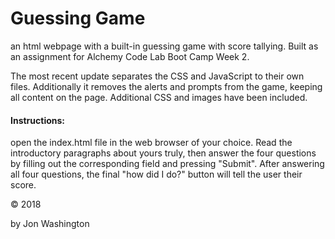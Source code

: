 
# Guessing Game
an html webpage with a built-in guessing game with score tallying. Built as an assignment for Alchemy Code Lab Boot Camp Week 2.

The most recent update separates the CSS and JavaScript to their own files. Additionally it removes the alerts and prompts from the game, keeping all content on the page. Additional CSS and images have been included.

#### Instructions:
open the index.html file in the web browser of your choice. Read the introductory paragraphs about yours truly, then answer the four questions by filling out the corresponding field and pressing "Submit". After answering all four questions, the final "how did I do?" button will tell the user their score.

&copy; 2018

by Jon Washington
